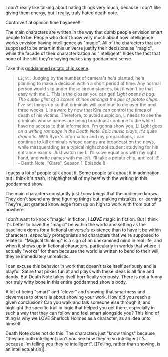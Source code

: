I don't really like talking about hating things very much, because I don't like giving them energy, but I really, truly hated death note.

Controvertial opinion time baybeee!!!

The main characters are written in the way that dumb people envision smart people to be. People who don't know very much about how intelligence works envision having intelligence as "magic". All of the characters that are supposed to be smart in this universe justify their decisions as "magic", while the facade of their characterization as "intelligent" hides the fact that none of the shit they're saying makes any goddamned sense.

Take this [goddamned potato chip scene](https://youtu.be/XrpdFmb0EMc).

> `Light:` Judging by the number of camera's he's planted, he's planning to make a decision within a short period of time. Any normal person would slip under these circumstances, but it won't be that easy with me L.
> This is the closest you can get!
> *Light opens a bag. The subtle glint of a screen shines amongst the pile of potato chips.*
> I've set things up so that criminals will continue to die over the next three weeks. L is aware by now that Kira can control the times of death of his victims. Therefore, to avoid suspicion, L needs to see the criminals whose names are being broadcast continue to die while I have no access to that information.
> I'm gonna show you, L!
> *Light goes on a writing rampage in the Death Note. Epic music plays, it's quite dramatic.*
> With Ryuk's information and my preparations, I can continue to kill criminals whose names are broadcast on the news, while masquerading as a typical highschool student studying for his entrance exams.
> Just watch me L. I'll solve equations with my right hand, and write names with my left.
> I'll take a potato chip, and eat it!!
> -- Death Note, "Glare", Season 1, Episode 8

I guess a lot of people talk about it. Some people talk about it in admiration, but I think it's trash. It highlights all of my beef with the writing in this goddamned show.

The main characters constantly just *know things* that the audience knows. They don't spend any time figuring things out, making mistakes, or learning. They're just granted knowledge from up on high to work with from out of nowhere.

I don't want to knock "magic" in fiction, I *__LOVE__* magic in fiction. But I think it's better to have the "magic" be within the world and setting as the baseline axioms for a fictional universe's existence than to have it be within characters, *especially* protagonists and characters that we're supposed to relate to. "Magical thinking" is a sign of an unexamined mind in real life, and when it shows up in fictional characters, particularly in worlds that where it actually "works" for them because the world is written to bend to their will, they're immediately unrealistic.

I can excuse this behavior in work that doesn't take itself seriously and is playful. Satire that pokes fun at and plays with these ideas is all fine and dandy. But Death Note takes itself horrifically seriously. There is not a funny nor truly witty bone in this entire goddamned show's body.

A lot of being "smart" and "clever" and showing that smartness and cleverness to others is about showing your work. How did you reach a given conclusion? Can you walk and talk someone else through it, and highlight the specific trail in logic that helped you get there, especially in such a way that they can follow and feel smart alongside you? This kind of thing is why we LOVE Sherlock Holmes as a character, as an idea unto himself.

Death Note does not do this. The characters just "know things" because "they are both intelligent can't you see how they're so intelligent it's because I'm telling you they're intelligent". [[Telling, rather than showing, is an intellectual sin]].